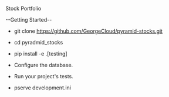 Stock Portfolio

--Getting Started--

- git clone https://github.com/GeorgeCloud/pyramid-stocks.git

- cd pyradmid_stocks

- pip install -e .[testing]

- Configure the database.

- Run your project's tests.

- pserve development.ini
